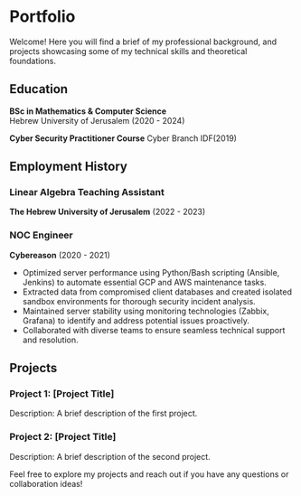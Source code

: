 
# Portfolio

Welcome! Here you will find a brief of my professional background, and projects showcasing some of my technical skills and theoretical foundations.

## Education

**BSc in Mathematics & Computer Science**  
Hebrew University of Jerusalem (2020 - 2024)

**Cyber Security Practitioner Course** 
Cyber Branch IDF(2019)

## Employment History

### Linear Algebra Teaching Assistant
**The Hebrew University of Jerusalem** (2022 - 2023)

### NOC Engineer
**Cybereason** (2020 - 2021)
- Optimized server performance using Python/Bash scripting (Ansible, Jenkins) to automate essential GCP and AWS maintenance tasks.
- Extracted data from compromised client databases and created isolated sandbox environments for thorough security incident analysis.
- Maintained server stability using monitoring technologies (Zabbix, Grafana) to identify and address potential issues proactively.
- Collaborated with diverse teams to ensure seamless technical support and resolution.


## Projects

### Project 1: [Project Title]
Description: A brief description of the first project.

### Project 2: [Project Title]
Description: A brief description of the second project.

Feel free to explore my projects and reach out if you have any questions or collaboration ideas!

